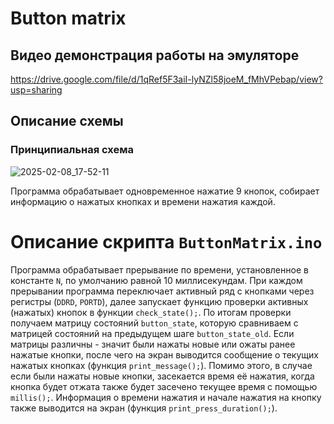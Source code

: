 # Button matrix

## Видео демонстрация работы на эмуляторе
https://drive.google.com/file/d/1qRef5F3aiI-lyNZl58joeM_fMhVPebap/view?usp=sharing

## Описание схемы
### Принципиальная схема
![2025-02-08_17-52-11](https://github.com/user-attachments/assets/65c402e5-9818-459a-bcb1-0aa640449d37)


Программа обрабатывает одновременное нажатие 9 кнопок, собирает информацию о нажатых кнопках и времени нажатия каждой.

# Описание скрипта `ButtonMatrix.ino`
Программа обрабатывает прерывание по времени, установленное в константе `N`, по умолчанию равной 10 миллисекундам. При каждом прерывании программа переключает активный ряд с кнопками через регистры (`DDRD`, `PORTD`),
далее запускает функцию проверки активных (нажатых) кнопок в функции `check_state();`. По итогам проверки получаем матрицу состояний `button_state`, которую сравниваем с матрицей состояний на предыдущем шаге `button_state_old`.
Если матрицы различны - значит были нажаты новые или ожаты ранее нажатые кнопки, после чего на экран выводится сообщение о текущих нажатых кнопках (функция `print_message();`).
Помимо этого, в случае если были нажаты новые кнопки, засекается время её нажатия, когда кнопка будет отжата также будет засечено текущее время с помощью `millis();`.
Информация о времени нажатия и начале нажатия на кнопку также выводится на экран (функция `print_press_duration();`).

